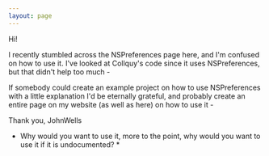 ```yaml
---
layout: page
---
```





Hi!




I recently stumbled across the NSPreferences page here, and I'm confused on how to use it. I've looked at Collquy's code since it uses NSPreferences, but that didn't help too much -

If somebody could create an example project on how to use NSPreferences with a little explanation I'd be eternally grateful, and probably create an entire page on my website (as well as here) on how to use it -





Thank you,
JohnWells

* Why would you want to use it, more to the point, why would you want to use it if it is undocumented? *
